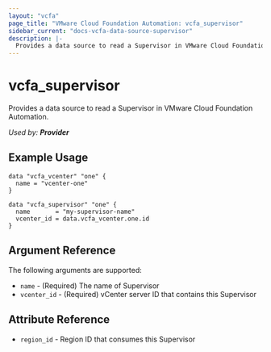```yaml
---
layout: "vcfa"
page_title: "VMware Cloud Foundation Automation: vcfa_supervisor"
sidebar_current: "docs-vcfa-data-source-supervisor"
description: |-
  Provides a data source to read a Supervisor in VMware Cloud Foundation Automation.
---
```


# vcfa\_supervisor

Provides a data source to read a Supervisor in VMware Cloud Foundation Automation.

_Used by: **Provider**_

## Example Usage

```hcl
data "vcfa_vcenter" "one" {
  name = "vcenter-one"
}

data "vcfa_supervisor" "one" {
  name       = "my-supervisor-name"
  vcenter_id = data.vcfa_vcenter.one.id
}
```

## Argument Reference

The following arguments are supported:

* `name` - (Required) The name of Supervisor
* `vcenter_id` - (Required) vCenter server ID that contains this Supervisor

## Attribute Reference

* `region_id` - Region ID that consumes this Supervisor
